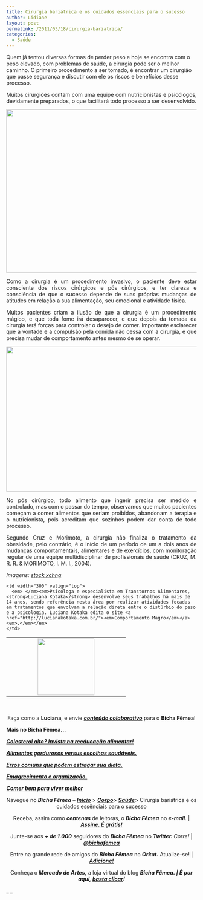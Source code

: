 ```yaml
---
title: Cirurgia bariátrica e os cuidados essenciais para o sucesso
author: Lidiane
layout: post
permalink: /2011/03/18/cirurgia-bariatrica/
categories:
  - Saúde
---
```

Quem já tentou diversas formas de perder peso e hoje se encontra com o peso elevado, com problemas de saúde, a cirurgia pode ser o melhor caminho. O primeiro procedimento a ser tomado, é encontrar um cirurgião que passe segurança e discutir com ele os riscos e benefícios desse processo.

<p style="text-align: justify;">
  Muitos cirurgiões contam com uma equipe com nutricionistas e psicólogos, devidamente preparados, o que facilitará todo processo a ser desenvolvido.
</p>

<!--more-->

<p style="text-align: center;">
  <a href="https://www.trololodemulher.com.br/2011/02/obesidade.jpg"><img class="alignnone size-full wp-image-6079" title="obesidade" src="https://www.trololodemulher.com.br/2011/02/obesidade.jpg" alt="" width="576" height="432" /></a>
</p>

<p style="text-align: justify;">
  Como a cirurgia é um procedimento invasivo, o paciente deve estar consciente dos riscos cirúrgicos e pós cirúrgicos, e ter clareza e consciência de que o sucesso depende de suas próprias mudanças de atitudes em relação a sua alimentação, seu emocional e atividade física.
</p>

<p style="text-align: justify;">
  Muitos pacientes criam a ilusão de que a cirurgia é um procedimento mágico, e que toda fome irá desaparecer, e que depois da tomada da cirurgia terá forças para controlar o desejo de comer. Importante esclarecer que a vontade e a compulsão pela comida não cessa com a cirurgia, e que precisa mudar de comportamento antes mesmo de se operar.
</p>

<p style="text-align: center;">
  <a href="https://www.trololodemulher.com.br/2011/02/obesidade2.jpg"><img class="alignnone size-full wp-image-6080" title="obesidade2" src="https://www.trololodemulher.com.br/2011/02/obesidade2.jpg" alt="" width="512" height="384" /></a>
</p>

<p style="text-align: justify;">
  No pós cirúrgico, todo alimento que ingerir precisa ser medido e controlado, mas com o passar do tempo, observamos que muitos pacientes começam a comer alimentos que seriam proibidos, abandonam a terapia e o nutricionista, pois acreditam que sozinhos podem dar conta de todo processo.
</p>

<p style="text-align: justify;">
  Segundo Cruz e Morimoto, a cirurgia não finaliza o tratamento da obesidade, pelo contrário, é o início de um período de um a dois anos de mudanças comportamentais, alimentares e de exercícios, com monitoração regular de uma equipe multidisciplinar de profissionais de saúde (CRUZ, M. R. R. & MORIMOTO, I. M. I., 2004).
</p>

_Imagens:_ <a href="http://www.sxc.hu/" target="_blank" rel="noopener noreferrer"><em>stock.xchng</em></a>

<table border="0" cellspacing="0" cellpadding="0" width="600">
  <tr>
    <td style="text-align: center;" width="300" valign="top">
      <a href="https://www.trololodemulher.com.br/2010/07/Luciana-Kotaka.jpg"><img class="alignnone size-thumbnail wp-image-4970" title="Luciana Kotaka" src="https://www.trololodemulher.com.br/2010/07/Luciana-Kotaka-150x150.jpg" alt="" width="150" height="150" /></a>
    </td>
    
    <td width="300" valign="top">
      <em> </em><em>Psicóloga e especialista em Transtornos Alimentares, <strong>Luciana Kotaka</strong> desenvolve seus trabalhos há mais de 14 anos, sendo referência nesta área por realizar atividades focadas em tratamentos que envolvam a relação direta entre o distúrbio do peso e a psicologia. Luciana Kotaka edita o site <a href="http://lucianakotaka.com.br/"><em>Comportamento Magro</em></a><em>.</em></em>
    </td>
  </tr>
</table>

 

<p style="text-align: center;">
  Faça como a <strong>Luciana</strong>, e envie <strong><em><a href="http://www.trololodemulher.com.br/para-voce/conteudo-colaborativo/">conteúdo colaborativo</a></em></strong> para o <strong>Bicha Fêmea</strong>!
</p>

**Mais no Bicha Fêmea…**

**_[Colesterol alto? Invista na reeducação alimentar!](http://www.trololodemulher.com.br/2010/12/03/reeducacao-alimentar/)_**

**_[Alimentos gordurosos versus escolhas saudáveis.](http://www.trololodemulher.com.br/2010/05/28/escolha-alimentos-saudaveis/)_**

**_[Erros comuns que podem estragar sua dieta.](http://www.trololodemulher.com.br/2010/02/02/dieta/)_**

**_[Emagrecimento e organização.](http://www.trololodemulher.com.br/2010/01/26/emagrecimento/)_**

**_[Comer bem para viver melhor](http://www.trololodemulher.com.br/2010/01/13/comer-bem/)_**

<p style="text-align: center;">
  Navegue no <strong><em>Bicha Fêmea</em></strong> – <strong><em><a href="http://www.trololodemulher.com.br/">Início</a></em></strong> > <a href="http://www.trololodemulher.com.br/corpo/"><strong><em>Corpo</em></strong></a>> <strong><em><a href="http://www.trololodemulher.com.br/category/do-corpo/saude/">Saúde</a></em></strong>> Cirurgia bariátrica e os cuidados essênciais para o sucesso
</p>

<p style="text-align: center;">
  Receba, assim como <strong><em>centenas</em></strong> de leitoras, o <strong><em>Bicha Fêmea</em></strong> no <strong><em>e-mail</em></strong>. | <strong><em><a href="http://feedburner.google.com/fb/a/mailverify?uri=blogbichafemea&loc=pt_BR">Assine. É grátis!</a></em></strong>
</p>

<p style="text-align: center;">
  Junte-se aos <strong><em>+ de 1.000</em></strong> seguidores do <strong><em>Bicha Fêmea</em></strong> no <em><strong>Twitter. </strong>Corre!</em> | <strong><em><a href="http://twitter.com/bichafemea">@bichafemea</a></em></strong>
</p>

<p style="text-align: center;">
  Entre na grande rede de amigos do <strong><em>Bicha Fêmea</em></strong> no <strong><em>Orkut.</em></strong> Atualize-se! | <strong><em><a href="http://www.orkut.com.br/Main#Profile?uid=5161612886294499900">Adicione!</a></em></strong>
</p>

<p style="text-align: center;">
  Conheça o<strong><em> Mercado de Artes,</em></strong> a loja virtual do blog <strong><em>Bicha Fêmea. | É por aqui, </em></strong><a href="http://www.trololodemulher.com.br/loja/"><strong><em>basta clicar</em></strong></a><strong><em>!</em></strong>
</p>

**_ _**